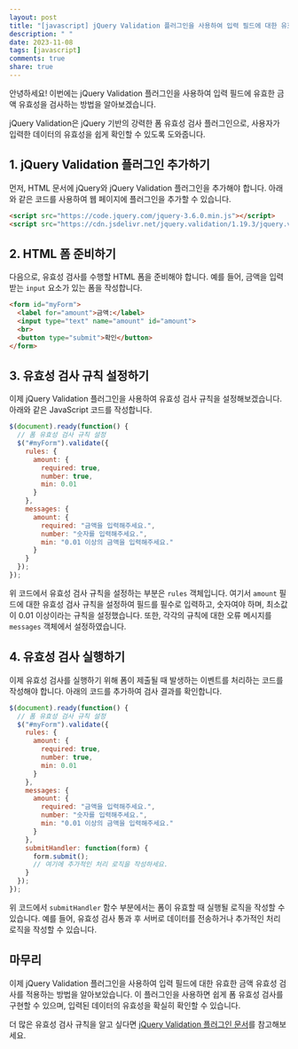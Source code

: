 ```yaml
---
layout: post
title: "[javascript] jQuery Validation 플러그인을 사용하여 입력 필드에 대한 유효한 금액 유효성 검사하기"
description: " "
date: 2023-11-08
tags: [javascript]
comments: true
share: true
---
```


안녕하세요! 이번에는 jQuery Validation 플러그인을 사용하여 입력 필드에 유효한 금액 유효성을 검사하는 방법을 알아보겠습니다. 

jQuery Validation은 jQuery 기반의 강력한 폼 유효성 검사 플러그인으로, 사용자가 입력한 데이터의 유효성을 쉽게 확인할 수 있도록 도와줍니다. 

## 1. jQuery Validation 플러그인 추가하기

먼저, HTML 문서에 jQuery와 jQuery Validation 플러그인을 추가해야 합니다. 아래와 같은 코드를 사용하여 웹 페이지에 플러그인을 추가할 수 있습니다.

```html
<script src="https://code.jquery.com/jquery-3.6.0.min.js"></script>
<script src="https://cdn.jsdelivr.net/jquery.validation/1.19.3/jquery.validate.min.js"></script>
```

## 2. HTML 폼 준비하기

다음으로, 유효성 검사를 수행할 HTML 폼을 준비해야 합니다. 예를 들어, 금액을 입력받는 `input` 요소가 있는 폼을 작성합니다.

```html
<form id="myForm">
  <label for="amount">금액:</label>
  <input type="text" name="amount" id="amount">
  <br>
  <button type="submit">확인</button>
</form>
```

## 3. 유효성 검사 규칙 설정하기

이제 jQuery Validation 플러그인을 사용하여 유효성 검사 규칙을 설정해보겠습니다. 아래와 같은 JavaScript 코드를 작성합니다.

```javascript
$(document).ready(function() {
  // 폼 유효성 검사 규칙 설정
  $("#myForm").validate({
    rules: {
      amount: {
        required: true,
        number: true,
        min: 0.01
      }
    },
    messages: {
      amount: {
        required: "금액을 입력해주세요.",
        number: "숫자를 입력해주세요.",
        min: "0.01 이상의 금액을 입력해주세요."
      }
    }
  });
});
```

위 코드에서 유효성 검사 규칙을 설정하는 부분은 `rules` 객체입니다. 여기서 `amount` 필드에 대한 유효성 검사 규칙을 설정하여 필드를 필수로 입력하고, 숫자여야 하며, 최소값이 0.01 이상이라는 규칙을 설정했습니다. 또한, 각각의 규칙에 대한 오류 메시지를 `messages` 객체에서 설정하였습니다.

## 4. 유효성 검사 실행하기

이제 유효성 검사를 실행하기 위해 폼이 제출될 때 발생하는 이벤트를 처리하는 코드를 작성해야 합니다. 아래의 코드를 추가하여 검사 결과를 확인합니다.

```javascript
$(document).ready(function() {
  // 폼 유효성 검사 규칙 설정
  $("#myForm").validate({
    rules: {
      amount: {
        required: true,
        number: true,
        min: 0.01
      }
    },
    messages: {
      amount: {
        required: "금액을 입력해주세요.",
        number: "숫자를 입력해주세요.",
        min: "0.01 이상의 금액을 입력해주세요."
      }
    },
    submitHandler: function(form) {
      form.submit();
      // 여기에 추가적인 처리 로직을 작성하세요.
    }
  });
});
```

위 코드에서 `submitHandler` 함수 부분에서는 폼이 유효할 때 실행될 로직을 작성할 수 있습니다. 예를 들어, 유효성 검사 통과 후 서버로 데이터를 전송하거나 추가적인 처리 로직을 작성할 수 있습니다.

## 마무리

이제 jQuery Validation 플러그인을 사용하여 입력 필드에 대한 유효한 금액 유효성 검사를 적용하는 방법을 알아보았습니다. 이 플러그인을 사용하면 쉽게 폼 유효성 검사를 구현할 수 있으며, 입력된 데이터의 유효성을 확실히 확인할 수 있습니다.

더 많은 유효성 검사 규칙을 알고 싶다면 [jQuery Validation 플러그인 문서](https://jqueryvalidation.org/documentation/)를 참고해보세요.